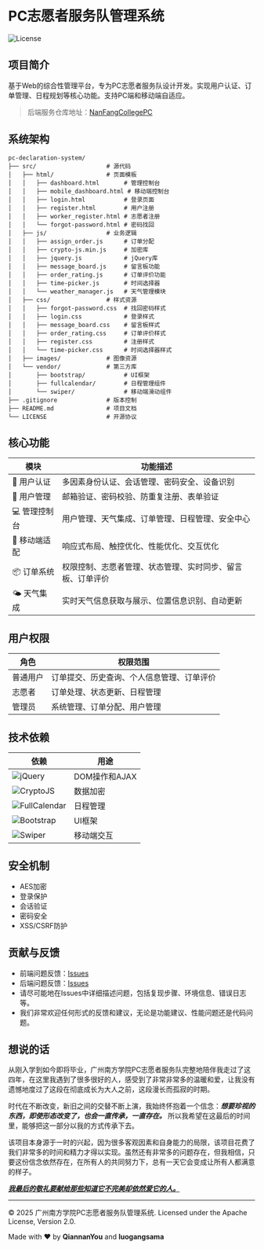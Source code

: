 # PC志愿者服务队管理系统

![License](https://img.shields.io/badge/许可证-Apache%202.0-yellow)

## 项目简介
基于Web的综合性管理平台，专为PC志愿者服务队设计开发。实现用户认证、订单管理、日程规划等核心功能。支持PC端和移动端自适应。

> 后端服务仓库地址：[NanFangCollegePC](https://github.com/luogangsama/NanFangCollegePC)

## 系统架构
```
pc-declaration-system/
├── src/                    # 源代码
│   ├── html/               # 页面模板
│   │   ├── dashboard.html       # 管理控制台
│   │   ├── mobile_dashboard.html # 移动端控制台
│   │   ├── login.html           # 登录页面
│   │   ├── register.html        # 用户注册
│   │   ├── worker_register.html # 志愿者注册
│   │   └── forgot-password.html # 密码找回
│   ├── js/                 # 业务逻辑
│   │   ├── assign_order.js      # 订单分配
│   │   ├── crypto-js.min.js     # 加密库
│   │   ├── jquery.js            # jQuery库
│   │   ├── message_board.js     # 留言板功能
│   │   ├── order_rating.js      # 订单评价功能
│   │   ├── time-picker.js       # 时间选择器
│   │   └── weather_manager.js   # 天气管理模块
│   ├── css/                # 样式资源
│   │   ├── forgot-password.css  # 找回密码样式
│   │   ├── login.css            # 登录样式
│   │   ├── message_board.css    # 留言板样式
│   │   ├── order_rating.css     # 订单评价样式
│   │   ├── register.css         # 注册样式 
│   │   └── time-picker.css      # 时间选择器样式
│   ├── images/             # 图像资源
│   └── vendor/             # 第三方库
│       ├── bootstrap/           # UI框架
│       ├── fullcalendar/        # 日程管理组件
│       └── swiper/              # 移动端滑动组件
├── .gitignore              # 版本控制
├── README.md               # 项目文档
└── LICENSE                 # 开源协议
```

## 核心功能

| 模块 | 功能描述 |
|------|----------|
| 🔐 用户认证 | 多因素身份认证、会话管理、密码安全、设备识别 |
| 📝 用户管理 | 邮箱验证、密码校验、防重复注册、表单验证 |
| 💻 管理控制台 | 用户管理、天气集成、订单管理、日程管理、安全中心 |
| 📱 移动端适配 | 响应式布局、触控优化、性能优化、交互优化 |
| 📦 订单系统 | 权限控制、志愿者管理、状态管理、实时同步、留言板、订单评价 |
| 🌤️ 天气集成 | 实时天气信息获取与展示、位置信息识别、自动更新 |

## 用户权限
| 角色 | 权限范围 |
|------|----------|
| 普通用户 | 订单提交、历史查询、个人信息管理、订单评价 |
| 志愿者 | 订单处理、状态更新、日程管理 |
| 管理员 | 系统管理、订单分配、用户管理 |

## 技术依赖
| 依赖 | 用途 |
|------|------|
| ![jQuery](https://img.shields.io/badge/jQuery-v3.6.0-blue) | DOM操作和AJAX |
| ![CryptoJS](https://img.shields.io/badge/CryptoJS-v4.1.1-green) | 数据加密 |
| ![FullCalendar](https://img.shields.io/badge/FullCalendar-v5.10.1-orange) | 日程管理 |
| ![Bootstrap](https://img.shields.io/badge/Bootstrap-v5.1.3-purple) | UI框架 |
| ![Swiper](https://img.shields.io/badge/Swiper-latest-red) | 移动端交互 |

## 安全机制
- AES加密
- 登录保护
- 会话验证
- 密码安全
- XSS/CSRF防护

## 贡献与反馈
- 前端问题反馈：[Issues](https://github.com/shikaiwe/pc-declaration-system/issues)
- 后端问题反馈：[Issues](https://github.com/luogangsama/NanFangCollegePC/issues)
- 请尽可能地在Issues中详细描述问题，包括复现步骤、环境信息、错误日志等。
- 我们非常欢迎任何形式的反馈和建议，无论是功能建议、性能问题还是代码问题。

## 想说的话

从刚入学到如今即将毕业，广州南方学院PC志愿者服务队完整地陪伴我走过了这四年，在这里我遇到了很多很好的人，感受到了非常非常多的温暖和爱，让我没有遗憾地度过了这段在彻底成长为大人之前，这段漫长而孤寂的时期。

时代在不断改变，新旧之间的交替不断上演，我始终怀抱着一个信念：***想要珍视的东西，即使形态改变了，也会一直传承，一直存在。*** 所以我希望在这最后的时间里，能够把这一部分以我的方式传承下去。

该项目本身源于一时的兴起，因为很多客观因素和自身能力的局限，该项目花费了我们非常多的时间和精力才得以实现。虽然还有非常多的问题存在，但我相信，只要这份信念依然存在，在所有人的共同努力下，总有一天它会变成让所有人都满意的样子。

<u>***我最后的敬礼要献给那些知道它不完美却依然爱它的人。***</u>

---
© 2025 广州南方学院PC志愿者服务队管理系统. Licensed under the Apache License, Version 2.0.

Made with ❤️ by **QiannanYou** and **luogangsama**